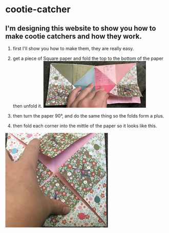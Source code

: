 # cootie-catcher

## I'm designing this website to show you how to make cootie catchers and how they work.

1. first I'll show you how to make them, they are really easy.

1. get a piece of Square paper and fold the top to the bottom  of the paper then unfold it.
![image](./178AC3DD-92BE-42EE-AD52-4AAB753EBE0C.jpeg)

1. then turn the paper 90°,  and do the same thing so the folds form a plus.

1. then fold each corner into the mittle of the paper so it looks like this.

![image](./3F3CFECA-FE16-4CCA-9CF5-B6B7A3873D40.jpeg)








